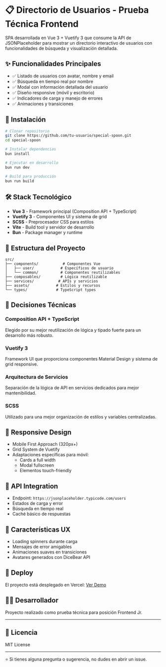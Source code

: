 # 📋 Directorio de Usuarios - Prueba Técnica Frontend

SPA desarrollada en Vue 3 + Vuetify 3 que consume la API de JSONPlaceholder para mostrar un directorio interactivo de usuarios con funcionalidades de búsqueda y visualización detallada.

## ✨ Funcionalidades Principales

- ✅ Listado de usuarios con avatar, nombre y email
- ✅ Búsqueda en tiempo real por nombre
- ✅ Modal con información detallada del usuario
- ✅ Diseño responsive (móvil y escritorio)
- ✅ Indicadores de carga y manejo de errores
- ✅ Animaciones y transiciones

## 🚀 Instalación

```bash
# Clonar repositorio
git clone https://github.com/tu-usuario/special-spoon.git
cd special-spoon

# Instalar dependencias
bun install

# Ejecutar en desarrollo
bun run dev

# Build para producción
bun run build
```

## 🛠️ Stack Tecnológico

- **Vue 3** - Framework principal (Composition API + TypeScript)
- **Vuetify 3** - Componentes UI y sistema de grid
- **SCSS** - Preprocesador CSS para estilos
- **Vite** - Build tool y servidor de desarrollo
- **Bun** - Package manager y runtime

## 📂 Estructura del Proyecto

```
src/
├── components/           # Componentes Vue
│   ├── user/            # Específicos de usuario
│   └── common/          # Componentes reutilizables
├── composables/         # Lógica reutilizable
├── services/           # APIs y servicios
├── assets/            # Estilos y recursos
└── types/             # TypeScript types
```

## 🎯 Decisiones Técnicas

### Composition API + TypeScript
Elegido por su mejor reutilización de lógica y tipado fuerte para un desarrollo más robusto.

### Vuetify 3
Framework UI que proporciona componentes Material Design y sistema de grid responsive.

### Arquitectura de Servicios
Separación de la lógica de API en servicios dedicados para mejor mantenibilidad.

### SCSS
Utilizado para una mejor organización de estilos y variables centralizadas.

## 📱 Responsive Design

- Mobile First Approach (320px+)
- Grid System de Vuetify
- Adaptaciones específicas para móvil:
  - Cards a full width
  - Modal fullscreen
  - Elementos touch-friendly

## 🔄 API Integration

- Endpoint: `https://jsonplaceholder.typicode.com/users`
- Estados de carga y error
- Búsqueda en tiempo real
- Caché básico de respuestas

## 🎨 Características UX

- Loading spinners durante carga
- Mensajes de error amigables
- Animaciones suaves en transiciones
- Avatares generados con DiceBear API

## 🚀 Deploy

El proyecto está desplegado en Vercel: [Ver Demo](https://special-spoon-haik77fig-cesar-ortizs-projects.vercel.app/)

## 👨‍💻 Desarrollador

Proyecto realizado como prueba técnica para posición Frontend Jr.

---

## 📄 Licencia

MIT License

---

⭐ Si tienes alguna pregunta o sugerencia, no dudes en abrir un issue.
